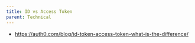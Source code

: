 ```yaml
---
title: ID vs Access Token
parent: Technical
---
```


- <https://auth0.com/blog/id-token-access-token-what-is-the-difference/>

